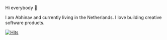 Hi everybody 👋

I am Abhinav and currently living in the Netherlands. I love building creative software products.

[![Hits](https://hits.seeyoufarm.com/api/count/incr/badge.svg?url=https%3A%2F%2Fgithub.com%2Fsinhadotabhinav%2Fsinhadotabhinav&count_bg=%2300B26C&title_bg=%23A8A8A8&icon=&icon_color=%23E7E7E7&title=visits&edge_flat=false)](https://hits.seeyoufarm.com)

